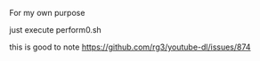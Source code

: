 For my own purpose

just execute perform0.sh

this is good to note
https://github.com/rg3/youtube-dl/issues/874

